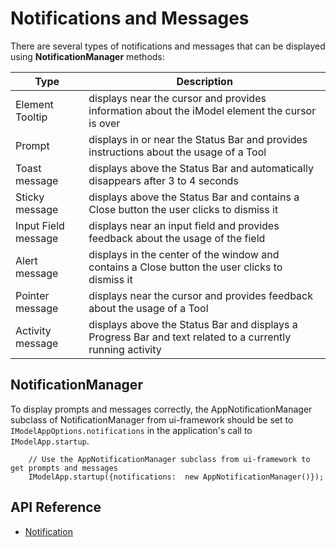 # Notifications and Messages

There are several types of notifications and messages that can be displayed using **NotificationManager** methods:

|Type|Description
|-----|-----
|Element Tooltip| displays near the cursor and provides information about the iModel element the cursor is over
|Prompt| displays in or near the Status Bar and provides instructions about the usage of a Tool
|Toast message| displays above the Status Bar and automatically disappears after 3 to 4 seconds
|Sticky message| displays above the Status Bar and contains a Close button the user clicks to dismiss it
|Input Field message| displays near an input field and provides feedback about the usage of the field
|Alert message| displays in the center of the window and contains a Close button the user clicks to dismiss it
|Pointer message| displays near the cursor and provides feedback about the usage of a Tool
|Activity message| displays above the Status Bar and displays a Progress Bar and text related to a currently running activity

## NotificationManager

To display prompts and messages correctly, the AppNotificationManager subclass of NotificationManager from ui-framework should be set to `IModelAppOptions.notifications` in the application's call to `IModelApp.startup`.

```TS
    // Use the AppNotificationManager subclass from ui-framework to get prompts and messages
    IModelApp.startup({notifications:  new AppNotificationManager()});
```

## API Reference

* [Notification]($ui-framework:Notification)
